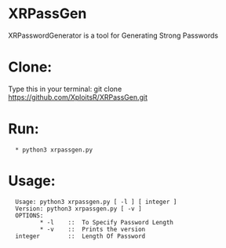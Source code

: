 # XRPassGen
XRPasswordGenerator is a tool for Generating Strong Passwords

# Clone:
   Type this in your terminal: git clone https://github.com/XploitsR/XRPassGen.git
   
# Run:
      * python3 xrpassgen.py

# Usage:
      Usage: python3 xrpassgen.py [ -l ] [ integer ]
      Version: python3 xrpassgen.py [ -v ]
      OPTIONS:
             * -l    ::  To Specify Password Length
             * -v    ::  Prints the version
      integer        ::  Length Of Password
            
